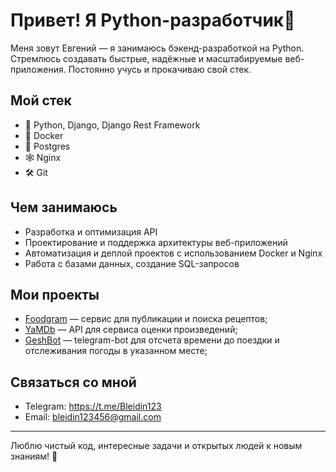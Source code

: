 # Привет! Я Python-разработчик🐍

Меня зовут Евгений — я занимаюсь бэкенд-разработкой на Python. Стремлюсь создавать быстрые, надёжные и масштабируемые веб-приложения. Постоянно учусь и прокачиваю свой стек.

## Мой стек

- 🐍 Python, Django, Django Rest Framework  
- 🐳 Docker  
- 🐘 Postgres  
- 🕸️ Nginx  
- 🛠️ Git

## Чем занимаюсь

- Разработка и оптимизация API  
- Проектирование и поддержка архитектуры веб-приложений  
- Автоматизация и деплой проектов с использованием Docker и Nginx  
- Работа с базами данных, создание SQL-запросов

## Мои проекты

- [Foodgram](https://github.com/EvgenyiFilatov/foodgram)  — сервис для публикации и поиска рецептов;
- [YaMDb](https://github.com/dptvsh/api_yamdb) — API для сервиса оценки произведений;
- [GeshBot](https://github.com/EvgenyiFilatov/geshbot) — telegram-bot для отсчета времени до поездки и отслеживания погоды в указанном месте;

## Связаться со мной

- Telegram: https://t.me/Bleidin123
- Email: bleidin123456@gmail.com

---

Люблю чистый код, интересные задачи и открытых людей к новым знаниям! 🚀
